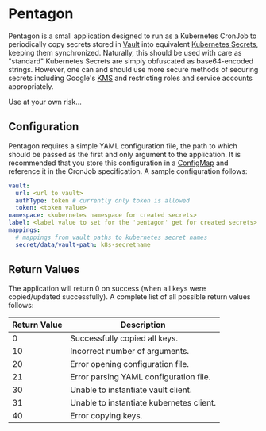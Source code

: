 # Pentagon
Pentagon is a small application designed to run as a Kubernetes CronJob to periodically copy secrets stored in [Vault](https://www.vaultproject.io) into equivalent [Kubernetes Secrets](https://kubernetes.io/docs/concepts/configuration/secret/), keeping them synchronized.  Naturally, this should be used with care as "standard" Kubernetes Secrets are simply obfuscated as base64-encoded strings.  However, one can and should use more secure methods of securing secrets including Google's [KMS](https://cloud.google.com/kms/) and restricting roles and service accounts appropriately.

Use at your own risk...

## Configuration

Pentagon requires a simple YAML configuration file, the path to which should be passed as the first and only argument to the application.  It is recommended that you store this configuration in a [ConfigMap](https://kubernetes.io/docs/tasks/configure-pod-container/configure-pod-configmap/) and reference it in the CronJob specification.  A sample configuration follows:

```yaml
vault:
  url: <url to vault>
  authType: token # currently only token is allowed
  token: <token value>
namespace: <kubernetes namespace for created secrets>
label: <label value to set for the 'pentagon' get for created secrets>
mappings:
  # mappings from vault paths to kubernetes secret names
  secret/data/vault-path: k8s-secretname
```

## Return Values
The application will return 0 on success (when all keys were copied/updated successfully).  A complete list of all possible return values follows:

| Return Value | Description |
| --- | --- |
| 0 | Successfully copied all keys. |
| 10 | Incorrect number of arguments. |
| 20 | Error opening configuration file. |
| 21 | Error parsing YAML configuration file. |
| 30 | Unable to instantiate vault client. |
| 31 | Unable to instantiate kubernetes client. |
| 40 | Error copying keys. |
